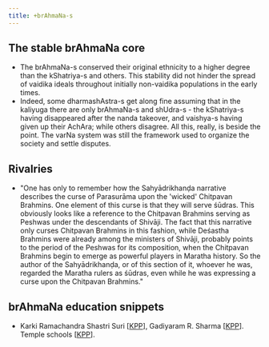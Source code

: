 ```yaml
---
title: +brAhmaNa-s
---
```


## The stable brAhmaNa core
- The brAhmaNa-s conserved their original ethnicity to a higher degree than the kShatriya-s and others. This stability did not hinder the spread of vaidika ideals throughout initially non-vaidika populations in the early times.  
- Indeed, some dharmashAstra-s get along fine assuming that in the kaliyuga there are only brAhmaNa-s and shUdra-s - the kShatriya-s having disappeared after the nanda takeover, and vaishya-s having given up their AchAra; while others disagree. All this, really, is beside the point. The varNa system was still the framework used to organize the society and settle disputes.

## Rivalries
- "One has only to remember how the Sahyādrikhanḍa narrative describes the curse of Parasurāma upon the 'wicked' Chitpavan Brahmins. One element of this curse is that they will serve śūdras. This obviously looks like a reference to the Chitpavan Brahmins serving as Peshwas under the descendants of Shivāji. The fact that this narrative only curses Chitpavan Brahmins in this fashion, while Deśastha Brahmins were already among the ministers of Shivāji, probably points to the period of the Peshwas for its composition, when the Chitpavan Brahmins begin to emerge as powerful players in Maratha history. So the author of the Sahyādrikhanḍa, or of this section of it, whoever he was, regarded the Maratha rulers as śūdras, even while he was expressing a curse upon the Chitpavan Brahmins."

## brAhmaNa education snippets
- Karki Ramachandra Shastri Suri \[[KPP](http://www.kamat.com/jyotsna/blog/blog.php?BlogID=1539)\], Gadiyaram R. Sharma \[[KPP](http://www.kamat.com/kalranga/edu/andhra1900.htm)\]. Temple schools \[[KPP](http://www.kamat.com/jyotsna/blog/blog.php?BlogID=959)\]. 
